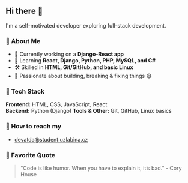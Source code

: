 ## Hi there 👋

I'm a self-motivated developer exploring full-stack development.  

### 🔹 About Me  
- 🔭 Currently working on a **Django-React app**  
- 🌱 Learning **React, Django, Python, PHP, MySQL, and C#**  
- 🛠 Skilled in **HTML, Git/GitHub, and basic Linux**  
- 🚀 Passionate about building, breaking & fixing things 😅  

### 🔹 Tech Stack  
**Frontend:** HTML, CSS, JavaScript, React  
**Backend:** Python (Django)
**Tools & Other:** Git, GitHub, Linux basics  

### 🔹 How to reach my
- devatda@student.uzlabina.cz

### 🔹 Favorite Quote  
> "Code is like humor. When you have to explain it, it’s bad." - Cory House  
